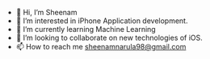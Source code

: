 - 👋 Hi, I’m Sheenam
- 👀 I’m interested in iPhone Application development.
- 🌱 I’m currently learning Machine Learning
- 💞️ I’m looking to collaborate on new technologies of iOS.
- 📫 How to reach me sheenamnarula98@gmail.com

<!---
Sheenam98/Sheenam98 is a ✨ special ✨ repository because its `README.md` (this file) appears on your GitHub profile.
You can click the Preview link to take a look at your changes.
--->
